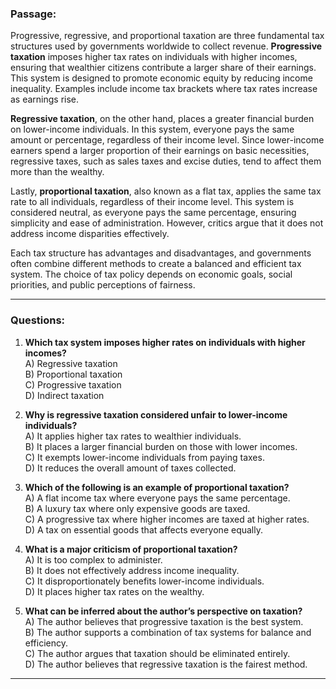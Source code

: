 ### **Passage:**  
Progressive, regressive, and proportional taxation are three fundamental tax structures used by governments worldwide to collect revenue. **Progressive taxation** imposes higher tax rates on individuals with higher incomes, ensuring that wealthier citizens contribute a larger share of their earnings. This system is designed to promote economic equity by reducing income inequality. Examples include income tax brackets where tax rates increase as earnings rise.  

**Regressive taxation**, on the other hand, places a greater financial burden on lower-income individuals. In this system, everyone pays the same amount or percentage, regardless of their income level. Since lower-income earners spend a larger proportion of their earnings on basic necessities, regressive taxes, such as sales taxes and excise duties, tend to affect them more than the wealthy.  

Lastly, **proportional taxation**, also known as a flat tax, applies the same tax rate to all individuals, regardless of their income level. This system is considered neutral, as everyone pays the same percentage, ensuring simplicity and ease of administration. However, critics argue that it does not address income disparities effectively.  

Each tax structure has advantages and disadvantages, and governments often combine different methods to create a balanced and efficient tax system. The choice of tax policy depends on economic goals, social priorities, and public perceptions of fairness.  

---

### **Questions:**  

1. **Which tax system imposes higher rates on individuals with higher incomes?**  
   A) Regressive taxation  
   B) Proportional taxation  
   C) Progressive taxation  
   D) Indirect taxation  

2. **Why is regressive taxation considered unfair to lower-income individuals?**  
   A) It applies higher tax rates to wealthier individuals.  
   B) It places a larger financial burden on those with lower incomes.  
   C) It exempts lower-income individuals from paying taxes.  
   D) It reduces the overall amount of taxes collected.  

3. **Which of the following is an example of proportional taxation?**  
   A) A flat income tax where everyone pays the same percentage.  
   B) A luxury tax where only expensive goods are taxed.  
   C) A progressive tax where higher incomes are taxed at higher rates.  
   D) A tax on essential goods that affects everyone equally.  

4. **What is a major criticism of proportional taxation?**  
   A) It is too complex to administer.  
   B) It does not effectively address income inequality.  
   C) It disproportionately benefits lower-income individuals.  
   D) It places higher tax rates on the wealthy.  

5. **What can be inferred about the author’s perspective on taxation?**  
   A) The author believes that progressive taxation is the best system.  
   B) The author supports a combination of tax systems for balance and efficiency.  
   C) The author argues that taxation should be eliminated entirely.  
   D) The author believes that regressive taxation is the fairest method.  

---
